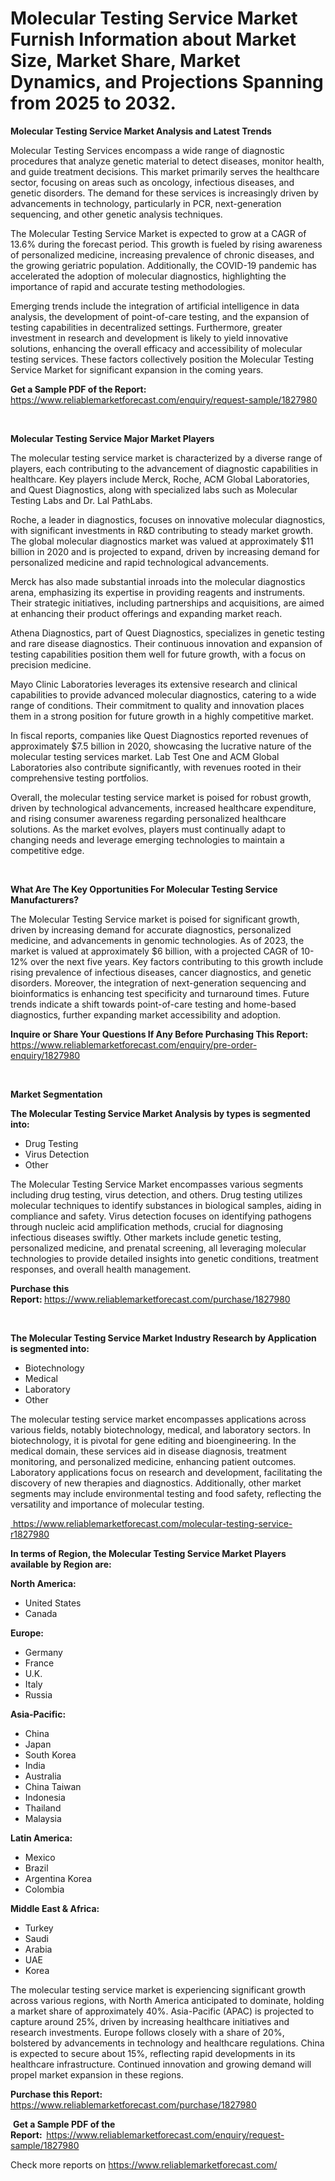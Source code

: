 <p><h1>Molecular Testing Service Market Furnish Information about Market Size, Market Share, Market Dynamics, and Projections Spanning from 2025 to 2032.</h1></p><p><strong>Molecular Testing Service Market Analysis and Latest Trends</strong></p>
<p><p>Molecular Testing Services encompass a wide range of diagnostic procedures that analyze genetic material to detect diseases, monitor health, and guide treatment decisions. This market primarily serves the healthcare sector, focusing on areas such as oncology, infectious diseases, and genetic disorders. The demand for these services is increasingly driven by advancements in technology, particularly in PCR, next-generation sequencing, and other genetic analysis techniques.</p><p>The Molecular Testing Service Market is expected to grow at a CAGR of 13.6% during the forecast period. This growth is fueled by rising awareness of personalized medicine, increasing prevalence of chronic diseases, and the growing geriatric population. Additionally, the COVID-19 pandemic has accelerated the adoption of molecular diagnostics, highlighting the importance of rapid and accurate testing methodologies.</p><p>Emerging trends include the integration of artificial intelligence in data analysis, the development of point-of-care testing, and the expansion of testing capabilities in decentralized settings. Furthermore, greater investment in research and development is likely to yield innovative solutions, enhancing the overall efficacy and accessibility of molecular testing services. These factors collectively position the Molecular Testing Service Market for significant expansion in the coming years.</p></p>
<p><strong>Get a Sample PDF of the Report:&nbsp;</strong> <a href="https://www.reliablemarketforecast.com/enquiry/request-sample/1827980?utm_campaign=1108&utm_medium=2&utm_source=Github&utm_content=ia&utm_term=03032025&utm_id=molecular-testing-service">https://www.reliablemarketforecast.com/enquiry/request-sample/1827980</a></p>
<p>&nbsp;</p>
<p><strong>Molecular Testing Service Major Market Players</strong></p>
<p><p>The molecular testing service market is characterized by a diverse range of players, each contributing to the advancement of diagnostic capabilities in healthcare. Key players include Merck, Roche, ACM Global Laboratories, and Quest Diagnostics, along with specialized labs such as Molecular Testing Labs and Dr. Lal PathLabs. </p><p>Roche, a leader in diagnostics, focuses on innovative molecular diagnostics, with significant investments in R&D contributing to steady market growth. The global molecular diagnostics market was valued at approximately $11 billion in 2020 and is projected to expand, driven by increasing demand for personalized medicine and rapid technological advancements.</p><p>Merck has also made substantial inroads into the molecular diagnostics arena, emphasizing its expertise in providing reagents and instruments. Their strategic initiatives, including partnerships and acquisitions, are aimed at enhancing their product offerings and expanding market reach.</p><p>Athena Diagnostics, part of Quest Diagnostics, specializes in genetic testing and rare disease diagnostics. Their continuous innovation and expansion of testing capabilities position them well for future growth, with a focus on precision medicine.</p><p>Mayo Clinic Laboratories leverages its extensive research and clinical capabilities to provide advanced molecular diagnostics, catering to a wide range of conditions. Their commitment to quality and innovation places them in a strong position for future growth in a highly competitive market.</p><p>In fiscal reports, companies like Quest Diagnostics reported revenues of approximately $7.5 billion in 2020, showcasing the lucrative nature of the molecular testing services market. Lab Test One and ACM Global Laboratories also contribute significantly, with revenues rooted in their comprehensive testing portfolios.</p><p>Overall, the molecular testing service market is poised for robust growth, driven by technological advancements, increased healthcare expenditure, and rising consumer awareness regarding personalized healthcare solutions. As the market evolves, players must continually adapt to changing needs and leverage emerging technologies to maintain a competitive edge.</p></p>
<p>&nbsp;</p>
<p><strong>What Are The Key Opportunities For Molecular Testing Service Manufacturers?</strong></p>
<p><p>The Molecular Testing Service market is poised for significant growth, driven by increasing demand for accurate diagnostics, personalized medicine, and advancements in genomic technologies. As of 2023, the market is valued at approximately $6 billion, with a projected CAGR of 10-12% over the next five years. Key factors contributing to this growth include rising prevalence of infectious diseases, cancer diagnostics, and genetic disorders. Moreover, the integration of next-generation sequencing and bioinformatics is enhancing test specificity and turnaround times. Future trends indicate a shift towards point-of-care testing and home-based diagnostics, further expanding market accessibility and adoption.</p></p>
<p><strong>Inquire or Share Your Questions If Any Before Purchasing This Report:</strong> <a href="https://www.reliablemarketforecast.com/enquiry/pre-order-enquiry/1827980?utm_campaign=1108&utm_medium=2&utm_source=Github&utm_content=ia&utm_term=03032025&utm_id=molecular-testing-service">https://www.reliablemarketforecast.com/enquiry/pre-order-enquiry/1827980</a></p>
<p>&nbsp;</p>
<p><strong>Market Segmentation</strong></p>
<p><strong>The Molecular Testing Service Market Analysis by types is segmented into:</strong></p>
<p><ul><li>Drug Testing</li><li>Virus Detection</li><li>Other</li></ul></p>
<p><p>The Molecular Testing Service Market encompasses various segments including drug testing, virus detection, and others. Drug testing utilizes molecular techniques to identify substances in biological samples, aiding in compliance and safety. Virus detection focuses on identifying pathogens through nucleic acid amplification methods, crucial for diagnosing infectious diseases swiftly. Other markets include genetic testing, personalized medicine, and prenatal screening, all leveraging molecular technologies to provide detailed insights into genetic conditions, treatment responses, and overall health management.</p></p>
<p><strong>Purchase this Report:&nbsp;</strong><a href="https://www.reliablemarketforecast.com/purchase/1827980?utm_campaign=1108&utm_medium=2&utm_source=Github&utm_content=ia&utm_term=03032025&utm_id=molecular-testing-service">https://www.reliablemarketforecast.com/purchase/1827980</a></p>
<p>&nbsp;</p>
<p><strong>The Molecular Testing Service Market Industry Research by Application is segmented into:</strong></p>
<p><ul><li>Biotechnology</li><li>Medical</li><li>Laboratory</li><li>Other</li></ul></p>
<p><p>The molecular testing service market encompasses applications across various fields, notably biotechnology, medical, and laboratory sectors. In biotechnology, it is pivotal for gene editing and bioengineering. In the medical domain, these services aid in disease diagnosis, treatment monitoring, and personalized medicine, enhancing patient outcomes. Laboratory applications focus on research and development, facilitating the discovery of new therapies and diagnostics. Additionally, other market segments may include environmental testing and food safety, reflecting the versatility and importance of molecular testing.</p></p>
<p><a href="https://www.reliablemarketforecast.com/molecular-testing-service-r1827980?utm_campaign=1108&utm_medium=2&utm_source=Github&utm_content=ia&utm_term=03032025&utm_id=molecular-testing-service">&nbsp;https://www.reliablemarketforecast.com/molecular-testing-service-r1827980</a></p>
<p><strong>In terms of Region, the Molecular Testing Service Market Players available by Region are:</strong></p>
<p>
    <p> <strong> North America: </strong>
        <ul>
            <li>United States</li>
            <li>Canada</li>
        </ul>
        </p> 
    <p> <strong> Europe: </strong>
        <ul>
            <li>Germany</li>
            <li>France</li>
            <li>U.K.</li>
            <li>Italy</li>
            <li>Russia</li>
        </ul>
        </p> 
    <p> <strong> Asia-Pacific: </strong>
        <ul>
            <li>China</li>
            <li>Japan</li>
            <li>South Korea</li>
            <li>India</li>
            <li>Australia</li>
            <li>China Taiwan</li>
            <li>Indonesia</li>
            <li>Thailand</li>
            <li>Malaysia</li>
        </ul>
        </p> 
    <p> <strong> Latin America: </strong>
        <ul>
            <li>Mexico</li>
            <li>Brazil</li>
            <li>Argentina Korea</li>
            <li>Colombia</li>
        </ul>
        </p> 
    <p> <strong> Middle East & Africa: </strong>
        <ul>
            <li>Turkey</li>
            <li>Saudi</li>
            <li>Arabia</li>
            <li>UAE</li>
            <li>Korea</li>
        </ul>
    </p>
    </p>
<p><p>The molecular testing service market is experiencing significant growth across various regions, with North America anticipated to dominate, holding a market share of approximately 40%. Asia-Pacific (APAC) is projected to capture around 25%, driven by increasing healthcare initiatives and research investments. Europe follows closely with a share of 20%, bolstered by advancements in technology and healthcare regulations. China is expected to secure about 15%, reflecting rapid developments in its healthcare infrastructure. Continued innovation and growing demand will propel market expansion in these regions.</p></p>
<p><strong>Purchase this Report: </strong><a href="https://www.reliablemarketforecast.com/purchase/1827980?utm_campaign=1108&utm_medium=2&utm_source=Github&utm_content=ia&utm_term=03032025&utm_id=molecular-testing-service">https://www.reliablemarketforecast.com/purchase/1827980</a></p>
<p>&nbsp;<strong>Get a Sample PDF of the Report:&nbsp;&nbsp;</strong><a href="https://www.reliablemarketforecast.com/enquiry/request-sample/1827980?utm_campaign=1108&utm_medium=2&utm_source=Github&utm_content=ia&utm_term=03032025&utm_id=molecular-testing-service">https://www.reliablemarketforecast.com/enquiry/request-sample/1827980</a></p>
<p><strong></strong></p>
<p>Check more reports on <a href="https://www.reliablemarketforecast.com/?utm_campaign=1108&utm_medium=2&utm_source=Github&utm_content=ia&utm_term=03032025&utm_id=molecular-testing-service">https://www.reliablemarketforecast.com/</a></p>